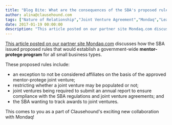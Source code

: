 ```yaml
---
title: "Blog Bite: What are the consequences of the SBA's proposed rules establishing a government-wife mentor-protege program for small businesses?"
author: alina@clausehound.com
tags: ["Nature of Relationship","Joint Venture Agreement","Mondaq","Learn","USA"]
date: 2017-01-19 00:00:00
description: "This article posted on our partner site Mondaq.com discusses how the SBA issued proposed rules that would establish a government-wide mentor-protege program for all small business types."
---
```


[This article posted on our partner site Mondaq.com](http://www.mondaq.com/unitedstates/x/561482/Corporate+Commercial+Law/SBA+Proposes+Rules+to+Establish+a+MentorProtg+Program+for) discusses how the SBA issued proposed rules that would establish a government-wide **mentor-protege program** for all small business types. 

These proposed rules include: 
- an exception to not be considered affiliates on the basis of the approved mentor-protege joint venture; 
- restricting whether a joint venture may be populated or not; 
- joint ventures being required to submit an annual report to ensure compliance with the SBA regulations and joint venture agreements; and
- the SBA wanting to track awards to joint ventures.

This comes to you as a part of Clausehound's exciting new collaboration with Mondaq!
